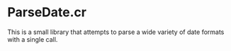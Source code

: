 # ParseDate.cr
This is a small library that attempts to parse a wide variety of date formats with a single call.
